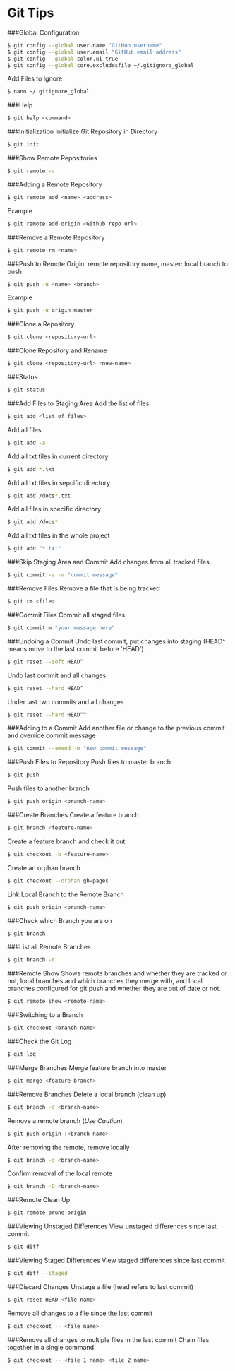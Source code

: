 Git Tips
========

###Global Configuration
```sh
$ git config --global user.name "GitHub username"
$ git config --global user.email "GitHub email address"
$ git config --global color.ui true
$ git config --global core.excludesfile ~/.gitignore_global
```

Add Files to Ignore
```sh
$ nano ~/.gitignore_global
```

###Help
```sh
$ git help <command>
```

###Initialization
Initialize Git Repository in Directory
```sh
$ git init
```

###Show Remote Repositories
```sh
$ git remote -v
```

###Adding a Remote Repository
```sh
$ git remote add <name> <address>
```
Example
```sh
$ git remote add origin <Github repo url>
```

###Remove a Remote Repository
```sh
$ git remote rm <name>
```

###Push to Remote
Origin: remote repository name, master: local branch to push
```sh
$ git push -u <name> <branch>
```
Example
```sh
$ git push -u origin master
```

###Clone a Repository
```sh
$ git clone <repository-url>
```

###Clone Repository and Rename
```sh
$ git clone <repository-url> <new-name>
```

###Status
```sh
$ git status
```

###Add Files to Staging Area
Add the list of files
```sh
$ git add <list of files>
```

Add all files
```sh
$ git add -a
```

Add all txt files in current directory
```sh
$ git add *.txt
```

Add all txt files in sepcific directory
```sh
$ git add /docs*.txt
```

Add all files in specific directory
```sh
$ git add /docs*
```

Add all txt files in the whole project
```sh
$ git add "*.txt"
```

###Skip Staging Area and Commit
Add changes from all tracked files
```sh
$ git commit -a -m "commit message"
```

###Remove Files
Remove a file that is being tracked
```sh
$ git rm <file>
```

###Commit Files
Commit all staged files
```sh
$ git commit m "your message here"
```

###Undoing a Commit
Undo last commit, put changes into staging
(HEAD^ means move to the last commit before 'HEAD')
```sh
$ git reset --soft HEAD^
```
Undo last commit and all changes
```sh
$ git reset --hard HEAD^
```
Under last two commits and all changes
```sh
$ git reset --hard HEAD^^
```

###Adding to a Commit
Add another file or change to the previous commit and override commit message
```sh
$ git commit --amend -m "new commit message"
```

###Push Files to Repository
Push files to master branch
```sh
$ git push
```

Push files to another branch
```sh
$ git push origin <branch-name>
```

###Create Branches
Create a feature branch
```sh
$ git branch <feature-name>
```

Create a feature branch and check it out
```sh
$ git checkout -b <feature-name>
```

Create an orphan branch
```sh
$ git checkout --orphan gh-pages
```

Link Local Branch to the Remote Branch
```sh
$ git push origin <branch-name>
```

###Check which Branch you are on
```sh
$ git branch
```

###List all Remote Branches
```sh
$ git branch -r
```

###Remote Show
Shows remote branches and whether they are tracked or not, local branches and which branches they merge with, and local branches configured for git push and whether they are out of date or not.
```sh
$ git remote show <remote-name>
```

###Switching to a Branch
```sh
$ git checkout <branch-name>
```

###Check the Git Log
```sh
$ git log
```

###Merge Branches
Merge feature branch into master
```sh
$ git merge <feature-branch>
```

###Remove Branches
Delete a local branch (clean up)
```sh
$ git branch -d <branch-name>
```

Remove a remote branch (*Use Caution*)
```sh
$ git push origin :<branch-name>
```
After removing the remote, remove locally
```sh
$ git branch -d <branch-name>
```
Confirm removal of the local remote
```sh
$ git branch -D <branch-name>
```

###Remote Clean Up
```sh
$ git remote prune origin
```

###Viewing Unstaged Differences
View unstaged differences since last commit
```sh
$ git diff
```

###Viewing Staged Differences
View staged differences since last commit
```sh
$ git diff --staged
```

###Discard Changes
Unstage a file (head refers to last commit)
```sh
$ git reset HEAD <file name>
```

Remove all changes to a file since the last commit
```sh
$ git checkout -- <file name>
```

###Remove all changes to multiple files in the last commit
Chain files together in a single command
```sh
$ git checkout -- <file 1 name> <file 2 name>
```
